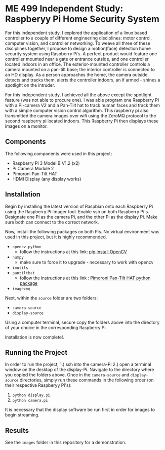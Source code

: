 # ME 499 Independent Study: Raspberyy Pi Home Security System

For this independent study, I explored the application of a linux based controller 
to a couple of different engineering disciplines: motor control, computer vision, and controller networking. 
To weave all three of these disciplines together, I propose to design a motion(face) detection home security
system using Raspberry Pi’s. A perfect product would feature one controller mounted near a gate or entrance outside,
and one controller located indoors in an office. The exterior-mounted controller controls a camera mounted on a pan-tilt 
base; the interior controller is connected to an HD display. As a person approaches the home, the camera outside detects 
and tracks them, alerts the controller indoors, an if armed - shines a spotlight on the intruder.

For this independent study, I achieved all the above except the spotlight feature (was not able to procure one). I was able
program one Raspberry Pi with a Pi-camera V2 and a Pan-Tilt hat to track human faces and track them with a simple computer vision 
control algorithm. This raspberry pi also transmitted the camera images over wifi using the ZeroMQ protocol to the second raspberry pi located indoors. This 
Raspberry Pi then displays these images on a monitor.

## Components

The following components were used in this project:
- Raspberry Pi 3 Model B V1.2 (x2)
- Pi Camera Module 2
- Pimoroni Pan-Tilt HAT
- HDMI Display (any display works)

## Installation

Begin by installing the latest version of Raspbian onto each Raspberry Pi using the Raspberry Pi Imager tool. Enable ssh on both Raspberry Pi's.
Designate one Pi as the camera Pi, and the other Pi as the display Pi. Make sure both can connect to the correct network.

Now, install the following packages on both Pis. No virtual environment was used in this project, but it is highly recommended.
- `opencv-python`
	- follow the instructions at this link: [pip install OpenCV](https://pyimagesearch.com/2018/09/19/pip-install-opencv/)
- `numpy` 
	- make sure to force it to upgrade - necessary to work with opencv
- `imutils`
- `pantilthat`
	- follow the instructions at this link : [Pimoroni Pan-Tilt HAT python package](https://github.com/pimoroni/pantilt-hat)
- `imagezmq`

Next, within the `source` folder are two folders:
- `camera-source`
- `display-source`

Using a computer terminal, secure copy the folders above into the directory of your choice in the corresponding Raspberry Pi.

Installation is now complete!.

## Running the Project

In order to run the project, 1.) ssh into the camera-Pi 2.) open a terminal window on the desktop of the display-Pi. Navigate to the directory where you copied the folders above.
Once in the `camera-source` and `display-source` directories, simply run these commands in the following order (on their respective Raspberyy Pi's):
1. `python display.pi`
2. `python camera.pi`

It is necessary that the display software be run first in order for images to begin streaming.

## Results

See the `images` folder in this repository for a demonstration.
